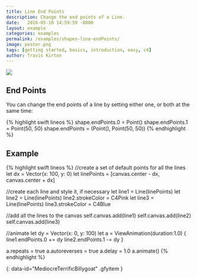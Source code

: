```yaml
---
title: Line End Points
description: Change the end points of a Line.
date:   2016-05-10 14:59:59 -0800
layout: example
categories: examples
permalink: /examples/shapes-line-endPoints/
image: poster.png
tags: [getting started, basics, introduction, easy, c4]
author: Travis Kirton
---
```

![](endPoints.png)

## End Points
You can change the end points of a line by setting either one, or both at the same time:

{% highlight swift lineos %}
shape.endPoints.0 = Point()
shape.endPoints.1 = Point(50, 50)
shape.endPoints = (Point(), Point(50, 50))
{% endhighlight %}

## Example
{% highlight swift lineos %}
//create a set of default points for all the lines
let dx = Vector(x: 100, y: 0)
let linePoints = [canvas.center - dx, canvas.center + dx]

//create each line and style it, if necessary
let line1 = Line(linePoints)
let line2 = Line(linePoints)
line2.strokeColor = C4Pink
let line3 = Line(linePoints)
line3.strokeColor = C4Blue

//add all the lines to the canvas
self.canvas.add(line1)
self.canvas.add(line2)
self.canvas.add(line3)

//animate
let dy = Vector(x: 0, y: 100)
let a = ViewAnimation(duration:1.0) {
    line1.endPoints.0 += dy
    line2.endPoints.1 -= dy
}

a.repeats = true
a.autoreverses = true
a.delay = 1.0
a.animate()
{% endhighlight %}

![](){: data-id="MediocreTerrificBillygoat" .gfyitem }
